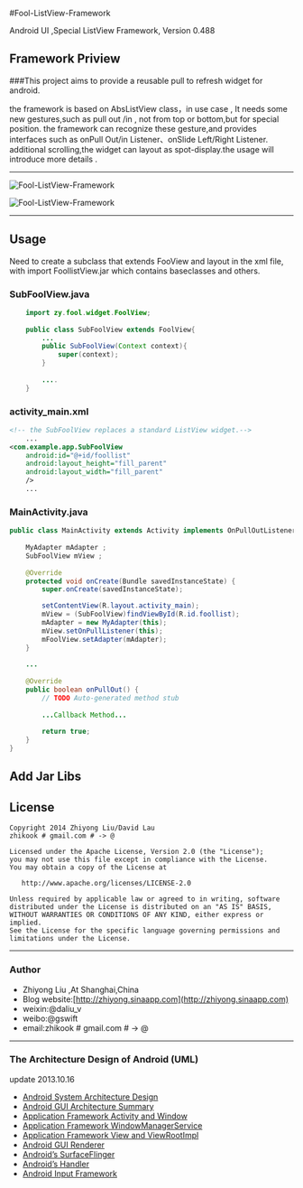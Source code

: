 #Fool-ListView-Framework

Android UI ,Special ListView Framework, Version 0.488

## Framework Priview

###This project aims to provide a reusable pull to refresh widget for android.

the framework is based on AbsListView class，in use case , It needs some new gestures,such as pull out /in ,
not from top or bottom,but for special position. the framework can recognize these gesture,and provides interfaces such as onPull Out/in Listener、onSlide Left/Right Listener. additional scrolling,the widget can layout as spot-display.the usage will introduce more details .

***********************************************************************************************
![Fool-ListView-Framework](https://raw.github.com/zhikook/Fool-ListView-Framework/master/pullinout.png)

![Fool-ListView-Framework](https://raw.github.com/zhikook/Fool-ListView-Framework/master/slide.png)
***********************************************************************************************
## Usage

Need to create a subclass that extends FooView and layout in the xml file, with import FoollistView.jar 
which contains baseclasses and others.

### SubFoolView.java
```java
    import zy.fool.widget.FoolView;
    
    public class SubFoolView extends FoolView{
        ...
        public SubFoolView(Context context){
            super(context);
        }
        
        ....
    }

```
### activity_main.xml
``` xml
<!-- the SubFoolView replaces a standard ListView widget.-->
    ...
<com.example.app.SubFoolView
    android:id="@+id/foollist"
    android:layout_height="fill_parent"
    android:layout_width="fill_parent"
    />
    ...
```

### MainActivity.java
``` java
public class MainActivity extends Activity implements OnPullOutListener{
	
	MyAdapter mAdapter ;
	SubFoolView mView ;
	
	@Override
	protected void onCreate(Bundle savedInstanceState) {
		super.onCreate(savedInstanceState);

		setContentView(R.layout.activity_main);
    	mView = (SubFoolView)findViewById(R.id.foollist);
		mAdapter = new MyAdapter(this);
		mView.setOnPullListener(this);
		mFoolView.setAdapter(mAdapter);
	}
	
	...
    
	@Override
	public boolean onPullOut() {
		// TODO Auto-generated method stub
		
		...Callback Method...
		
		return true;
	}
}

```

## Add Jar Libs



## License

    Copyright 2014 Zhiyong Liu/David Lau
    zhikook # gmail.com # -> @

    Licensed under the Apache License, Version 2.0 (the "License");
    you may not use this file except in compliance with the License.
    You may obtain a copy of the License at

       http://www.apache.org/licenses/LICENSE-2.0

    Unless required by applicable law or agreed to in writing, software
    distributed under the License is distributed on an "AS IS" BASIS,
    WITHOUT WARRANTIES OR CONDITIONS OF ANY KIND, either express or implied.
    See the License for the specific language governing permissions and
    limitations under the License.


***********************************************************************************************

### Author
* Zhiyong Liu ,At Shanghai,China 
* Blog website:[http://zhiyong.sinaapp.com](http://zhiyong.sinaapp.com)
* weixin:@daliu_v
* weibo:@gswift
* email:zhikook # gmail.com # -> @

***********************************************************************************************

### The Architecture Design of Android (UML)

update 2013.10.16

* [Android System Architecture Design](https://github.com/zhikook/AndroidUML/raw/master/01-Android%20System%20Architecture%20Design%20Introduction%20ch-ok.pdf)
* [Android GUI Architecture Summary](https://github.com/zhikook/AndroidUML/raw/master/02-Android%20GUI%20Architecture%20Summary%20-01-ok.pdf)
* [Application Framework Activity and Window](https://github.com/zhikook/AndroidUML/raw/master/03-Activity%20and%20it's%20window%20-01-ok.pdf)
* [Application Framework WindowManagerService](https://github.com/zhikook/AndroidUML/raw/master/04-Windowmangerservice%20-01-ok.pdf)
* [Application Framework View and ViewRootImpl](https://github.com/zhikook/AndroidUML/raw/master/05-View%20and%20viewrootimpl%20performtraversals-ok.pdf)
* [Android GUI Renderer](https://github.com/zhikook/AndroidUML/raw/master/06-Android%20Renderer-ok.pdf)
* [Android’s SurfaceFlinger](https://github.com/zhikook/AndroidUML/raw/master/07-Android%20SurfaceFlinger-ok.pdf)
* [Android’s Handler](https://github.com/zhikook/AndroidUML/raw/master/08-Android%20Thread%20Looper%20Message%20Handler%20Java%20and%20native%20ok.pdf)
* [Android Input Framework](https://github.com/zhikook/AndroidUML/raw/master/09-Android%20input%20framework-ok.pdf)

